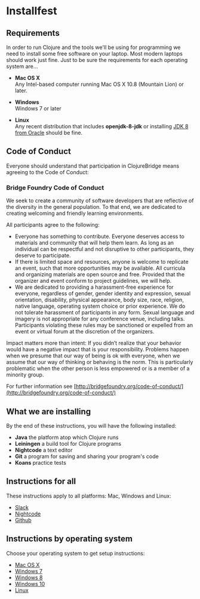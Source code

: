 Installfest
===========

## Requirements

In order to run Clojure and the tools we'll be using for
programming we need to install some free software on your laptop.
Most modern laptops should work just fine. Just to be sure
the requirements for each operating system are...

* **Mac OS X**<br/>
  Any Intel-based computer running Mac OS X 10.8 (Mountain Lion) or later.

* **Windows**<br/>
  Windows 7 or later

* **Linux**<br/>
  Any recent distribution that includes **openjdk-8-jdk** or installing
  [JDK 8 from Oracle](http://www.oracle.com/technetwork/java/javase/downloads/index.html) should be fine.

## Code of Conduct

Everyone should understand that participation in ClojureBridge
means agreeing to the Code of Conduct:

### Bridge Foundry Code of Conduct

We seek to create a community of software developers that are
reflective of the diversity in the general population. To that end, we
are dedicated to creating welcoming and friendly learning
environments.

All participants agree to the following:

* Everyone has something to contribute. Everyone deserves access to materials and community that will help them learn. As long as an individual can be respectful and not disruptive to other participants, they deserve to participate.
* If there is limited space and resources, anyone is welcome to replicate an event, such that more opportunities may be available. All curricula and organizing materials are open source and free. Provided that the organizer and event conform to project guidelines, we will help.
* We are dedicated to providing a harassment-free experience for everyone, regardless of gender, gender identity and expression, sexual orientation, disability, physical appearance, body size, race, religion, native language, operating system choice or prior experience. We do not tolerate harassment of participants in any form. Sexual language and imagery is not appropriate for any conference venue, including talks. Participants violating these rules may be sanctioned or expelled from an event or virtual forum at the discretion of the organizers.

Impact matters more than intent: If you didn’t realize that your behavior would have a negative impact that is your responsibility. Problems happen when we presume that our way of being is ok with everyone, when we assume that our way of thinking or behaving is the norm. This is particularly problematic when the other person is less empowered or is a member of a minority group.


For further information see [http://bridgefoundry.org/code-of-conduct/](http://bridgefoundry.org/code-of-conduct/)

## What we are installing

By the end of these instructions, you will have the following installed:

* **Java** the platform atop which Clojure runs
* **Leiningen** a build tool for Clojure programs
* **Nightcode** a text editor
* **Git** a program for saving and sharing your program's code
* **Koans** practice tests

## Instructions for all

These instructions apply to all platforms: Mac, Windows and Linux:

* [Slack](slack.md)
* [Nightcode](nightcode.md)
* [Github](github.md)

## Instructions by operating system

Choose your operating system to get setup instructions:

* [Mac OS X](setup_osx.md)
* [Windows 7](setup_win7.md)
* [Windows 8](setup_win8.md)
* [Windows 10](setup_win10.md)
* [Linux](setup_ubuntu.md)


